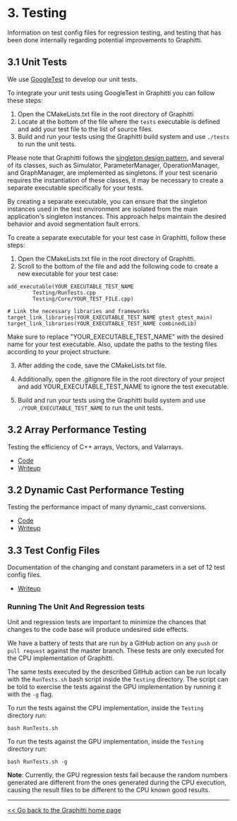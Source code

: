 # 3. Testing

Information on test config files for regression testing, and testing that has been done internally regarding potential improvements to Graphitti.

## 3.1 Unit Tests

We use [GoogleTest](GoogleTestsTutorial.md) to develop our unit tests.

To integrate your unit tests using GoogleTest in Graphitti you can follow these steps:
1. Open the CMakeLists.txt file in the root directory of Graphitti
2. Locate at the bottom of the file where the `tests` executable is defined and add your test file to the list of source files.
3. Build and run your tests using the Graphitti build system and use `./tests` to run the unit tests.

Please note that Graphitti follows the [singleton design pattern](https://en.wikipedia.org/wiki/Singleton_pattern), and several of its classes, such as Simulator, ParameterManager, OperationManager, and GraphManager, are implemented as singletons. If your test scenario requires the instantiation of these classes, it may be necessary to create a separate executable specifically for your tests.

By creating a separate executable, you can ensure that the singleton instances used in the test environment are isolated from the main application's singleton instances. This approach helps maintain the desired behavior and avoid segmentation fault errors.

To create a separate executable for your test case in Graphitti, follow these steps:

1. Open the CMakeLists.txt file in the root directory of Graphitti.
2. Scroll to the bottom of the file and add the following code to create a new executable for your test case:

```
add_executable(YOUR_EXECUTABLE_TEST_NAME
        Testing/RunTests.cpp
        Testing/Core/YOUR_TEST_FILE.cpp)

# Link the necessary libraries and frameworks
target_link_libraries(YOUR_EXECUTABLE_TEST_NAME gtest gtest_main)
target_link_libraries(YOUR_EXECUTABLE_TEST_NAME combinedLib)
```
Make sure to replace "YOUR_EXECUTABLE_TEST_NAME" with the desired name for your test executable. Also, update the paths to the testing files according to your project structure.

3. After adding the code, save the CMakeLists.txt file.

4. Additionally, open the .gitignore file in the root directory of your project and add YOUR_EXECUTABLE_TEST_NAME to ignore the test executable.

5.  Build and run your tests using the Graphitti build system and use `./YOUR_EXECUTABLE_TEST_NAME` to run the unit tests.

## 3.2 Array Performance Testing

Testing the efficiency of C++ arrays, Vectors, and Valarrays.

- [Code](ArrayPerformance/ArraySpeedTest.cpp)
- [Writeup](ArrayPerformance/ArrayPerformance.md)

## 3.2 Dynamic Cast Performance Testing

Testing the performance impact of many dynamic_cast conversions.

- [Code](CastingTest/CastingTest.cpp)
- [Writeup](CastingTest/CastingTest.md)

## 3.3 Test Config Files

Documentation of the changing and constant parameters in a set of 12 test config files.

- [Writeup](TestConfigFileParameters/testConfigFileParameters.md)

### Running The Unit And Regression tests
Unit and regression tests are important to minimize the chances that changes to the code base will produce undesired side effects. 

We have a battery of tests that are run by a GitHub action on any `push` or `pull request` against the master branch. These tests are only executed for the CPU implementation of Graphitti.

The same tests executed by the described GitHub action can be run locally with the `RunTests.sh` bash script inside the `Testing` directory. The script can be told to exercise the tests against the GPU implementation by running it with the `-g` flag.

To run the tests against the CPU implementation, inside the `Testing` directory run:

    bash RunTests.sh

To run the tests against the GPU implementation, inside the `Testing` directory run:

    bash RunTests.sh -g

**Note**: Currently, the GPU regression tests fail because the random numbers generated are different from the ones
generated during the CPU execution, causing the result files to be different to the CPU known good results.

---------
[<< Go back to the Graphitti home page](../index.md)
